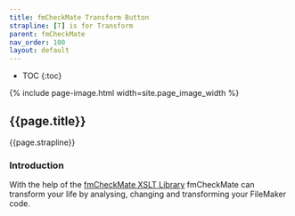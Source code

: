 ```yaml
---
title: fmCheckMate Transform Button
strapline: [T] is for Transform
parent: fmCheckMate
nav_order: 100
layout: default
---
```

- TOC
{:toc}

{% include page-image.html width=site.page_image_width %}

## {{page.title}}

{{page.strapline}}

### Introduction

With the help of the [fmCheckMate XSLT Library](fmcheckmate-xslt-library.html)
fmCheckMate can transform your life by analysing, changing and transforming your FileMaker code.

